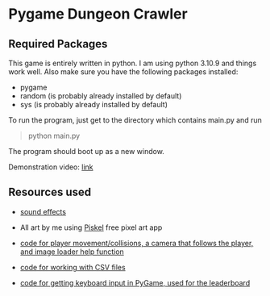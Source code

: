 # Pygame Dungeon Crawler

## Required Packages
This game is entirely written in python. I am using python 3.10.9 and things work well. Also make sure you have the following packages installed:
- pygame 
- random (is probably already installed by default)
- sys (is probably already installed by default)

To run the program, just get to the directory which contains main.py and run
> python main.py

The program should boot up as a new window.

Demonstration video: [link]()

## Resources used
- [sound effects](https://opengameart.org/content/512-sound-effects-8-bit-style)

- All art by me using [Piskel](https://www.piskelapp.com/) free pixel art app

- [code for player movement/collisions, a camera that follows the player, and image loader help function](https://www.youtube.com/watch?v=cwWi05Icpw0)

- [code for working with CSV files](https://www.geeksforgeeks.org/working-csv-files-python/)
 - [code for getting keyboard input in PyGame, used for the leaderboard](https://stackoverflow.com/questions/14111381/how-to-get-text-input-from-user-in-pygame)